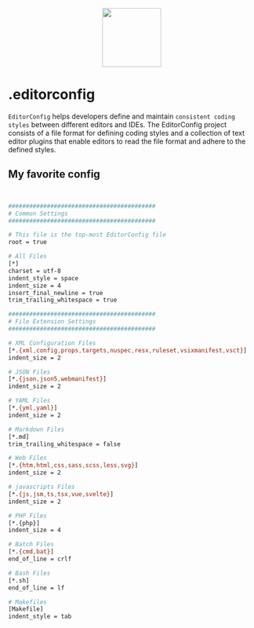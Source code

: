 <div align="center">
  <img src="https://brunolm.files.wordpress.com/2017/01/editorconfig-stickers.png" width="120">
</div>


# .editorconfig
`EditorConfig` helps developers define and maintain `consistent coding styles` between different editors and IDEs. The EditorConfig project consists of a file format for defining coding styles and a collection of text editor plugins that enable editors to read the file format and adhere to the defined styles.


## My favorite config
```bash


##########################################
# Common Settings
##########################################

# This file is the top-most EditorConfig file
root = true

# All Files
[*]
charset = utf-8
indent_style = space
indent_size = 4
insert_final_newline = true
trim_trailing_whitespace = true

##########################################
# File Extension Settings
##########################################

# XML Configuration Files
[*.{xml,config,props,targets,nuspec,resx,ruleset,vsixmanifest,vsct}]
indent_size = 2

# JSON Files
[*.{json,json5,webmanifest}]
indent_size = 2

# YAML Files
[*.{yml,yaml}]
indent_size = 2

# Markdown Files
[*.md]
trim_trailing_whitespace = false

# Web Files
[*.{htm,html,css,sass,scss,less,svg}]
indent_size = 2

# javascripts Files
[*.{js,jsm,ts,tsx,vue,svelte}]
indent_size = 2

# PHP Files
[*.{php}]
indent_size = 4

# Batch Files
[*.{cmd,bat}]
end_of_line = crlf

# Bash Files
[*.sh]
end_of_line = lf

# Makefiles
[Makefile]
indent_style = tab


```
